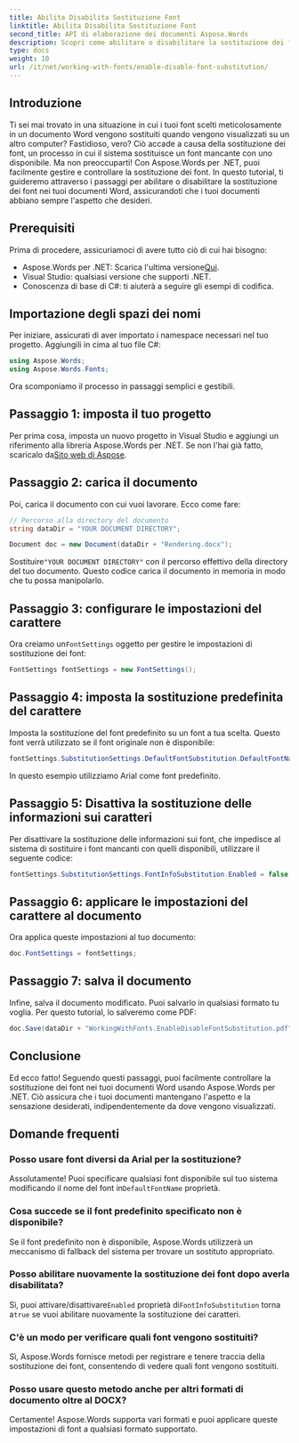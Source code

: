 ```yaml
---
title: Abilita Disabilita Sostituzione Font
linktitle: Abilita Disabilita Sostituzione Font
second_title: API di elaborazione dei documenti Aspose.Words
description: Scopri come abilitare o disabilitare la sostituzione dei font nei documenti Word usando Aspose.Words per .NET. Assicurati che i tuoi documenti abbiano un aspetto coerente su tutte le piattaforme.
type: docs
weight: 10
url: /it/net/working-with-fonts/enable-disable-font-substitution/
---
```

## Introduzione

Ti sei mai trovato in una situazione in cui i tuoi font scelti meticolosamente in un documento Word vengono sostituiti quando vengono visualizzati su un altro computer? Fastidioso, vero? Ciò accade a causa della sostituzione dei font, un processo in cui il sistema sostituisce un font mancante con uno disponibile. Ma non preoccuparti! Con Aspose.Words per .NET, puoi facilmente gestire e controllare la sostituzione dei font. In questo tutorial, ti guideremo attraverso i passaggi per abilitare o disabilitare la sostituzione dei font nei tuoi documenti Word, assicurandoti che i tuoi documenti abbiano sempre l'aspetto che desideri.

## Prerequisiti

Prima di procedere, assicuriamoci di avere tutto ciò di cui hai bisogno:

-  Aspose.Words per .NET: Scarica l'ultima versione[Qui](https://releases.aspose.com/words/net/).
- Visual Studio: qualsiasi versione che supporti .NET.
- Conoscenza di base di C#: ti aiuterà a seguire gli esempi di codifica.

## Importazione degli spazi dei nomi

Per iniziare, assicurati di aver importato i namespace necessari nel tuo progetto. Aggiungili in cima al tuo file C#:

```csharp
using Aspose.Words;
using Aspose.Words.Fonts;
```

Ora scomponiamo il processo in passaggi semplici e gestibili.

## Passaggio 1: imposta il tuo progetto

Per prima cosa, imposta un nuovo progetto in Visual Studio e aggiungi un riferimento alla libreria Aspose.Words per .NET. Se non l'hai già fatto, scaricalo da[Sito web di Aspose](https://releases.aspose.com/words/net/).

## Passaggio 2: carica il documento

Poi, carica il documento con cui vuoi lavorare. Ecco come fare:

```csharp
// Percorso alla directory del documento
string dataDir = "YOUR DOCUMENT DIRECTORY";

Document doc = new Document(dataDir + "Rendering.docx");
```

 Sostituire`"YOUR DOCUMENT DIRECTORY"` con il percorso effettivo della directory del tuo documento. Questo codice carica il documento in memoria in modo che tu possa manipolarlo.

## Passaggio 3: configurare le impostazioni del carattere

 Ora creiamo un`FontSettings` oggetto per gestire le impostazioni di sostituzione dei font:

```csharp
FontSettings fontSettings = new FontSettings();
```

## Passaggio 4: imposta la sostituzione predefinita del carattere

Imposta la sostituzione del font predefinito su un font a tua scelta. Questo font verrà utilizzato se il font originale non è disponibile:

```csharp
fontSettings.SubstitutionSettings.DefaultFontSubstitution.DefaultFontName = "Arial";
```

In questo esempio utilizziamo Arial come font predefinito.

## Passaggio 5: Disattiva la sostituzione delle informazioni sui caratteri

Per disattivare la sostituzione delle informazioni sui font, che impedisce al sistema di sostituire i font mancanti con quelli disponibili, utilizzare il seguente codice:

```csharp
fontSettings.SubstitutionSettings.FontInfoSubstitution.Enabled = false;
```

## Passaggio 6: applicare le impostazioni del carattere al documento

Ora applica queste impostazioni al tuo documento:

```csharp
doc.FontSettings = fontSettings;
```

## Passaggio 7: salva il documento

Infine, salva il documento modificato. Puoi salvarlo in qualsiasi formato tu voglia. Per questo tutorial, lo salveremo come PDF:

```csharp
doc.Save(dataDir + "WorkingWithFonts.EnableDisableFontSubstitution.pdf");
```

## Conclusione

Ed ecco fatto! Seguendo questi passaggi, puoi facilmente controllare la sostituzione dei font nei tuoi documenti Word usando Aspose.Words per .NET. Ciò assicura che i tuoi documenti mantengano l'aspetto e la sensazione desiderati, indipendentemente da dove vengono visualizzati.

## Domande frequenti

### Posso usare font diversi da Arial per la sostituzione?

 Assolutamente! Puoi specificare qualsiasi font disponibile sul tuo sistema modificando il nome del font in`DefaultFontName` proprietà.

### Cosa succede se il font predefinito specificato non è disponibile?

Se il font predefinito non è disponibile, Aspose.Words utilizzerà un meccanismo di fallback del sistema per trovare un sostituto appropriato.

### Posso abilitare nuovamente la sostituzione dei font dopo averla disabilitata?

 Sì, puoi attivare/disattivare`Enabled` proprietà di`FontInfoSubstitution` torna a`true` se vuoi abilitare nuovamente la sostituzione dei caratteri.

### C'è un modo per verificare quali font vengono sostituiti?

Sì, Aspose.Words fornisce metodi per registrare e tenere traccia della sostituzione dei font, consentendo di vedere quali font vengono sostituiti.

### Posso usare questo metodo anche per altri formati di documento oltre al DOCX?

Certamente! Aspose.Words supporta vari formati e puoi applicare queste impostazioni di font a qualsiasi formato supportato.